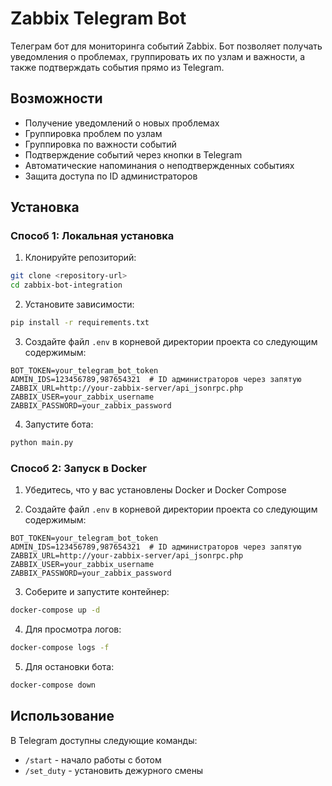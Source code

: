 # Zabbix Telegram Bot

Телеграм бот для мониторинга событий Zabbix. Бот позволяет получать уведомления о проблемах, группировать их по узлам и важности, а также подтверждать события прямо из Telegram.

## Возможности

- Получение уведомлений о новых проблемах
- Группировка проблем по узлам
- Группировка по важности событий
- Подтверждение событий через кнопки в Telegram
- Автоматические напоминания о неподтвержденных событиях
- Защита доступа по ID администраторов

## Установка

### Способ 1: Локальная установка

1. Клонируйте репозиторий:
```bash
git clone <repository-url>
cd zabbix-bot-integration
```

2. Установите зависимости:
```bash
pip install -r requirements.txt
```

3. Создайте файл `.env` в корневой директории проекта со следующим содержимым:
```
BOT_TOKEN=your_telegram_bot_token
ADMIN_IDS=123456789,987654321  # ID администраторов через запятую
ZABBIX_URL=http://your-zabbix-server/api_jsonrpc.php
ZABBIX_USER=your_zabbix_username
ZABBIX_PASSWORD=your_zabbix_password
```

4. Запустите бота:
```bash
python main.py
```

### Способ 2: Запуск в Docker

1. Убедитесь, что у вас установлены Docker и Docker Compose

2. Создайте файл `.env` в корневой директории проекта со следующим содержимым:
```
BOT_TOKEN=your_telegram_bot_token
ADMIN_IDS=123456789,987654321  # ID администраторов через запятую
ZABBIX_URL=http://your-zabbix-server/api_jsonrpc.php
ZABBIX_USER=your_zabbix_username
ZABBIX_PASSWORD=your_zabbix_password
```

3. Соберите и запустите контейнер:
```bash
docker-compose up -d
```

4. Для просмотра логов:
```bash
docker-compose logs -f
```

5. Для остановки бота:
```bash
docker-compose down
```

## Использование

В Telegram доступны следующие команды:
- `/start` - начало работы с ботом
- `/set_duty` - установить дежурного смены


